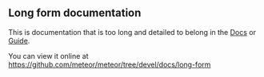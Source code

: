 ## Long form documentation

This is documentation that is too long and detailed to belong in the [Docs](https://docs.meteor.com) or [Guide](https://guide.meteor.com).

You can view it online at https://github.com/meteor/meteor/tree/devel/docs/long-form
